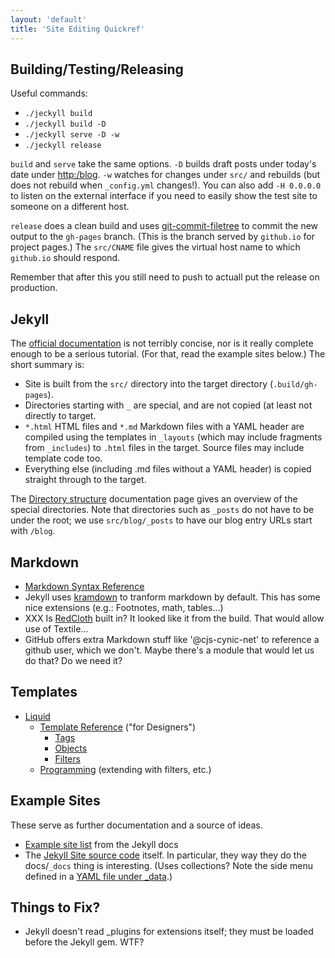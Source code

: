 ```yaml
---
layout: 'default'
title: 'Site Editing Quickref'
---
```


## Building/Testing/Releasing

Useful commands:

* `./jeckyll build`
* `./jeckyll build -D`
* `./jeckyll serve -D -w`
* `./jeckyll release`

`build` and `serve` take the same options. `-D` builds draft posts under
today's date under <http:/blog>. `-w` watches for changes under `src/`
and rebuilds (but does not rebuild when `_config.yml` changes!). You can
also add `-H 0.0.0.0` to listen on the external interface if you need to
easily show the test site to someone on a different host.

`release` does a clean build and uses [git-commit-filetree] to commit
the new output to the `gh-pages` branch. (This is the branch served by
`github.io` for project pages.) The `src/CNAME` file gives the virtual
host name to which `github.io` should respond.

Remember that after this you still need to push to actuall put the
release on production.

[git-commit-filetree]: https://github.com/cjs-cynic-net/git-commit-filetree


## Jekyll

The [official documentation][jd] is not terribly concise, nor is it
really complete enough to be a serious tutorial. (For that, read the
example sites below.) The short summary is:

* Site is built from the `src/` directory into the
  target directory (`.build/gh-pages`).
* Directories starting with `_` are special, and are not copied (at
  least not directly to target.
* `*.html` HTML files and `*.md` Markdown files with a YAML header are
  compiled using the templates in `_layouts` (which may include fragments
  from `_includes`) to `.html` files in the target. Source files may
  include template code too.
* Everything else (including .md files without a YAML header) is
  copied straight through to the target.

The [Directory structure][jds] documentation page gives an overview of
the special directories. Note that directories such as `_posts` do not
have to be under the root; we use `src/blog/_posts` to have our blog
entry URLs start with `/blog`.

[jd]: http://jekyllrb.com/docs/home/
[jds]: http://jekyllrb.com/docs/structure/


## Markdown

* [Markdown Syntax Reference][msr]
* Jekyll uses [kramdown] to tranform markdown by default. This has some
  nice extensions (e.g.: Footnotes, math, tables...)
* XXX Is [RedCloth] built in? It looked like it from the build. That would
  allow use of Textile...
* GitHub offers extra Markdown stuff like '@cjs-cynic-net' to reference
  a github user, which we don't. Maybe there's a module that would let
  us do that? Do we need it?

[msr]: https://daringfireball.net/projects/markdown/syntax
[RedCloth]: http://redcloth.org
[kramdown]: http://kramdown.gettalong.org/syntax.html


## Templates

* [Liquid](https://github.com/Shopify/liquid/wiki)
  * [Template Reference][lfd] ("for Designers")
    * [Tags](https://docs.shopify.com/themes/liquid-documentation/tags)
    * [Objects](https://docs.shopify.com/themes/liquid-documentation/objects)
    * [Filters](https://docs.shopify.com/themes/liquid-documentation/filters)
  * [Programming][lfp] (extending with filters, etc.)

[lfd]: https://github.com/Shopify/liquid/wiki/Liquid-for-Designers
[lfp]: https://github.com/Shopify/liquid/wiki/Liquid-for-Programmers


## Example Sites

These serve as further documentation and a source of ideas.

* [Example site list](http://jekyllrb.com/docs/sites/) from the Jekyll docs
* The [Jekyll Site source code][jssc] itself. In particular, they way they
  do the docs/`_docs` thing is interesting. (Uses collections? Note the
  side menu defined in a [YAML file under _data][jssc-sm].)

[jssc]: https://github.com/jekyll/jekyll/tree/master/site/
[jssc-sm]: https://github.com/jekyll/jekyll/blob/master/site/_data/docs.yml


## Things to Fix?

* Jekyll doesn't read _plugins for extensions itself; they must be loaded
  before the Jekyll gem. WTF?
